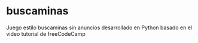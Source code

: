 # buscaminas
Juego estilo buscaminas sin anuncios desarrollado en Python basado en el
video tutorial de freeCodeCamp 
